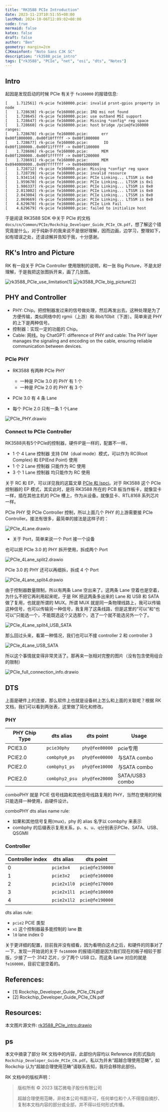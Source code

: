 ```yaml
---
title: "RK3588 PCIe Introduction"
date: 2023-11-23T10:51:55+08:00
lastMod: 2024-10-06T12:09:02+08:00
code: true
mermaid: false
katex: false
draft: false
author: "Ben"
geometry: margin=2cm
CJKmainfont: "Noto Sans CJK SC"
description: "rk3588_pcie_intro"
tags: ["rk3588", "PCIe", "net", "osi", "dts", "Notes"]
---
```



## Intro

起因是发现启动的时候 PCIe 有关于 `fe160000` 的报错信息:

```dmesg
[    1.712561] rk-pcie fe160000.pcie: invalid prsnt-gpios property in node
[    1.728638] rk-pcie fe160000.pcie: IRQ msi not found
[    1.728645] rk-pcie fe160000.pcie: use outband MSI support
[    1.728647] rk-pcie fe160000.pcie: Missing *config* reg space
[    1.728660] rk-pcie fe160000.pcie: host bridge /pcie@fe160000 ranges:
[    1.728670] rk-pcie fe160000.pcie:      err 0x00f1000000..0x00f10fffff -> 0x00f1000000
[    1.728677] rk-pcie fe160000.pcie:       IO 0x00f1100000..0x00f11fffff -> 0x00f1100000
[    1.728686] rk-pcie fe160000.pcie:      MEM 0x00f1200000..0x00f1ffffff -> 0x00f1200000
[    1.728691] rk-pcie fe160000.pcie:      MEM 0x0940000000..0x097fffffff -> 0x0940000000
[    1.728712] rk-pcie fe160000.pcie: Missing *config* reg space
[    1.728739] rk-pcie fe160000.pcie: invalid resource
[    1.934114] rk-pcie fe160000.pcie: PCIe Linking... LTSSM is 0x0
[    1.959670] rk-pcie fe160000.pcie: PCIe Linking... LTSSM is 0x1
[    1.986337] rk-pcie fe160000.pcie: PCIe Linking... LTSSM is 0x0
[    2.013002] rk-pcie fe160000.pcie: PCIe Linking... LTSSM is 0x0
[    2.043004] rk-pcie fe160000.pcie: PCIe Linking... LTSSM is 0x0
[    2.069669] rk-pcie fe160000.pcie: PCIe Linking... LTSSM is 0x0
[    4.629670] rk-pcie fe160000.pcie: PCIe Link Fail
[    4.629679] rk-pcie fe160000.pcie: failed to initialize host
```

于是阅读 RK3588 SDK 中关于 PCIe 的文档 `docs/cn/Common/PCIe/Rockchip_Developer_Guide_PCIe_CN.pdf`，想了解这个错究竟是什么，对于纯新手的我来说不是很好理解，因而边画，边学习，整理如下，如有错误之处，还请谅解并告知于我，十分感谢。

## RK's Intro and  Picture
RK 有一段关于 PCIe Controller 使用限制的说明，和一张 Big Picture，不是太好理解，于是我把这张图拆开来，画了几张图。

![rk3588_PCIe_use_limitation](./figures/rk3588_PCIe_use_limitation.png)[1]
![rk3588_PCIe_big_picture](./figures/rk3588_PCIe_big_picture.png)[2]


## PHY and Controller
* PHY: Chip。把控制器发过来的信号做处理，然后再发出去。这种处理是为了方便传输，类似网络中的 rgmii（上游）和 8bit/10bit（下游）。简单来说 PHY 的上下是两种信号。
* 控制器：实现一定的功能的 Chip。
* Cable: 网线。by ChatGPT: difference of PHY and cable: The PHY layer manages the signaling and encoding on the cable, ensuring reliable communication between devices.


### PCIe PHY
* RK3588 有两种 PCIe PHY
    + 一种是 PCIe 3.0 的 PHY 有 1 个
    + 一种是 PCIe 2.0 的 PHY 有 3 个

* PCIe 3.0 有 4 条 Lane
* 每个 PCIe 2.0 只有一条 1 个Lane

![PCIe_PHY.drawio](./figures/PCIe_PHY.drawio.png)


### Connect to PCIe Controller

RK3588共有5个PCIe的控制器，硬件IP是一样的，配置不一样，

* 1 个 4 Lane 控制器 支持 DM（dual mode）模式，可以作为 RC(Root Complex) 和 EP(End Point) 使用
* 1 个 2 Lane 控制器 只能作为 RC 使用
* 3 个 1 Lane 控制器 均只能作为 RC 使用

关于 RC 和 EP，可以详见我的这篇文章 [PCIe 和 lspci](./PCIe_and_lspci)。对于 RK3588 这个 PCIe 控制器的 EP 模式，其实此时，是将 RK3588 所在的 PCB 板当作板卡，就像显卡一样，插在其他主机的 PCIe 槽上，作为从设备。就像显卡、RTL8168 系列芯片一样。

PCIe PHY 受 PCIe Controller 控制，所以上面几个 PHY 的上游需要接 PCIe Controller。接法有很多，最简单的接法是这样子的：

![PCIe_4Lane.drawio](./figures/PCIe_4Lane.drawio.png)

* 关于 Port，简单来说一个 Port 接一个设备

也可以把 PCIe 3.0 的 PHY 拆开使用，拆成两个 Port

![PCIe_4Lane_split2.drawio](./figures/PCIe_4Lane_split2.drawio.png)


PCIe 3.0 的 PHY 还可以再细拆，拆成 4 个 Port

![PCIe_4Lane_split4.drawio](./figures/PCIe_4Lane_split4.drawio.png)

由于控制器数量限制，所以有两条 Lane 空出来了。这两条 Lane 空着也是空着，为什么不把它再利用起来呢，于是 RK 把这两条多出来的 Lane 和 USB 和 SATA 做了复用，也就是所谓的 MUX。所谓 MUX 就是同一条物理线路上，我可以传输这种信号，也可以传输另一种信号，我复用了这条线路，但是这里的“可以”和“也可以”只能选一个，不能既选这个又选那个，选了一个就不能选另外一个了。

![PCIe_4Lane_split4_USB_SATA](./figures/PCIe_4Lane_split4_USB_SATA.png)

那么回过头来，看第一种情况，我们也可以不接 controller 2 和 controller 3

![PCIe_4Lane_USB_SATA](./figures/PCIe_4Lane_USB_SATA.png)


所以这个事情就变得非常灵活了。那再来一张相对完整的图片（没有包含使用组合的限制）

![PCIe_full_connection_info.drawio](./figures/PCIe_full_connection_info.drawio.png)


## DTS

上面是硬件上的连接，那么软件上也就是设备树上怎么和上面的关联呢？根据 RK 文档，我们可以看到两张表，这里做了简化和修改。

### PHY

| PHY Chip Type | dts alias      | dts point      | Usage           |
|---------------|----------------|----------------|-----------------|
| PCIE3.0       | `pcie30phy`    | `phy@fee80000` | pcie专⽤        |
| PCIE2.0       | `combphy0_ps`  | `phy@fee00000` | 与SATA combo    |
| PCIE2.0       | `combphy1_ps`  | `phy@fee10000` | 与SATA combo    |
| PCIE2.0       | `combphy2_psu` | `phy@fee20000` | SATA/USB3 combo |


comboPHY 就是 PCIE 信号线路和其他信号线路复用的 PHY，当然在使用的时候只能选择一种使用，由硬件设计。

comboPHY dts alias name rule:

* 如果和其他信号复用(mux)，phy 的 alias 名字以 combphy 来表示
* combphy 的后缀表⽰复⽤关系，p、s、u、q分别表⽰PCIe、SATA、USB、QSGMII 

### Controller

| Controller index | dts alias   | dts point       |
|------------------|-------------|-----------------|
| 0                | `pcie3x4`   | `pcie@fe150000` |
| 1                | `pcie3x2`   | `pcie@fe160000` |
| 2                | `pcie2x1l0` | `pcie@fe170000` |
| 3                | `pcie2x1l1` | `pcie@fe180000` |
| 4                | `pcie2x1l2` | `pcie@fe190000` |

dts alias rule:

* `pcie2` PCIE 类型
* `x1` 这个控制器最多能控制的 lane 数
* `l0` lane index 0

关于更详细的配置，目前我并没有细看，因为看明白这点之后，和硬件的同事对了一下，发现一开始说的关于 `fe160000` 的报错问题是因为我们现在的板子相较于那版，少接了一个 3142 芯片，少了两个 USB 口，而这条 Lane 对应的就是 `fe160000`，目前它是空着的。


## References:
* [1] Rockchip_Developer_Guide_PCIe_CN.pdf
* [2] Rockchip_Developer_Guide_PCIe_CN.pdf

## Resources:

本文图片源文件: [rk3588_PCIe_intro.drawio](./res/rk3588_PCIe_intro.drawio)

## ps
本文中摘录了部分 RK 文档中的内容，此部份内容均以 Reference 的形式指向 `Rockchip_Developer_Guide_PCIe_CN.pdf`。私以为并未“超越合理使用范畴”，如 Rockchip 认为“超越合理使用范畴”请联系告知，我将会移除此部份。

RK 文档中的版权声明：

> 版权所有 © 2023 瑞芯微电子股份有限公司
>
> 超越合理使用范畴，非经本公司书面许可，任何单位和个人不得擅自摘抄、复制本文档内容的部分或全部，并不得以任何形式传播。



